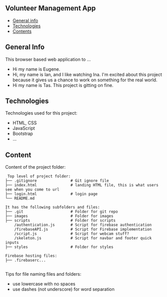 ## Volunteer Management App

* [General info](#general-info)
* [Technologies](#technologies)
* [Contents](#content)

## General Info
This browser based web application to ...
* Hi my name is Eugene.
* Hi, my name is Ian, and I like watching Ina. I'm excited about this project because it gives us a chance to work on something for the real world.
* Hi my name is Tas. This project is gitting on fine.
	
## Technologies
Technologies used for this project:
* HTML, CSS
* JavaScript
* Bootstrap 
* ...
	
## Content
Content of the project folder:

```
 Top level of project folder: 
├── .gitignore               # Git ignore file
├── index.html               # landing HTML file, this is what users see when you come to url
├── login.html               # login page
└── README.md

It has the following subfolders and files:
├── .git                     # Folder for git repo
├── images                   # Folder for images
├── scripts                  # Folder for scripts
    /authentication.js       # Script for firebase authentication
    /firebaseAPI.js          # Script for Firebase implementation
    /script.js               # Script for webcam stuff?
    /skeleton.js             # Script for navbar and footer quick inputs
├── styles                   # Folder for styles

Firebase hosting files: 
├── .firebaserc...


```

Tips for file naming files and folders:
* use lowercase with no spaces
* use dashes (not underscore) for word separation

